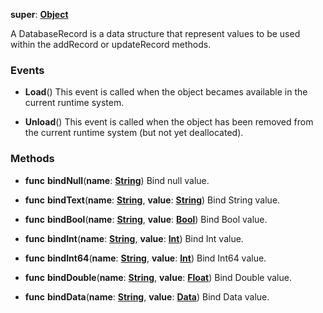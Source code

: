 **super**: **[Object](Object.md)**

A DatabaseRecord is a data structure that represent values to be used within the addRecord or updateRecord methods.

### Events

* **Load**()
This event is called when the object becames available in the current runtime system.

* **Unload**()
This event is called when the object has been removed from the current runtime system (but not yet deallocated).



### Methods

* **func** **bindNull**(**name**: **[String](../gravity/types.md)**)
Bind null value.

* **func** **bindText**(**name**: **[String](../gravity/types.md)**, **value**: **[String](../gravity/types.md)**)
Bind String value.

* **func** **bindBool**(**name**: **[String](../gravity/types.md)**, **value**: **[Bool](../gravity/types.md)**)
Bind Bool value.

* **func** **bindInt**(**name**: **[String](../gravity/types.md)**, **value**: **[Int](../gravity/types.md)**)
Bind Int value.

* **func** **bindInt64**(**name**: **[String](../gravity/types.md)**, **value**: **[Int](../gravity/types.md)**)
Bind Int64 value.

* **func** **bindDouble**(**name**: **[String](../gravity/types.md)**, **value**: **[Float](../gravity/types.md)**)
Bind Double value.

* **func** **bindData**(**name**: **[String](../gravity/types.md)**, **value**: **[Data](Data.md)**)
Bind Data value.





